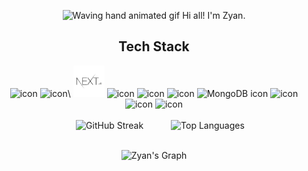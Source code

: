 
<div align="center">

  <p><img src="https://raw.githubusercontent.com/nixin72/nixin72/master/wave.gif" 
         alt="Waving hand animated gif"
         height="45"
         width="45" /> Hi all! I'm Zyan.</p>
</div>


<div align="center">
  <h2>Tech Stack</h2>

  <div align="center">
    <img src="https://techstack-generator.vercel.app/java-icon.svg" alt="icon" width="50" height="50" />
    <img src="https://techstack-generator.vercel.app/python-icon.svg" alt="icon" width="50" height="50" />\
    <img src="https://raw.githubusercontent.com/github/explore/main/topics/nextjs/nextjs.png" alt="Next.js icon" width="50" height="50" />
    <img src="https://techstack-generator.vercel.app/ts-icon.svg" alt="icon" width="50" height="50" />
    <img src="https://techstack-generator.vercel.app/js-icon.svg" alt="icon" width="50" height="50" />
    <img src="https://techstack-generator.vercel.app/react-icon.svg" alt="icon" width="50" height="50" />
    <img src="https://cdn.jsdelivr.net/gh/devicons/devicon/icons/mongodb/mongodb-original.svg" alt="MongoDB icon" width="50" height="50" />
     <img src="https://techstack-generator.vercel.app/mysql-icon.svg" alt="icon" width="50" height="50" />
    <img src="https://techstack-generator.vercel.app/github-icon.svg" alt="icon" width="50" height="50" />
    <img src="https://techstack-generator.vercel.app/restapi-icon.svg" alt="icon" width="50" height="50" />
  </div>

  <br>

  <div align="center">
    
  </div>
</div>

<div align="center">
  <img src="http://github-readme-streak-stats.herokuapp.com?user=ZyanHere&theme=dark&background=000000" alt="GitHub Streak" width="400vw" style="margin: 0 20px;" />
  <img src="https://github-readme-stats.vercel.app/api/top-langs/?username=ZyanHere&layout=compact&theme=vision-friendly-dark" alt="Top Languages" width="400px" style="margin-left: 20px;" />
</div>
<br>

<div align="center">

![Zyan's Graph](https://github-readme-activity-graph.vercel.app/graph?username=ZyanHere&custom_title=Zyan's%20GitHub%20Activity%20Graph&bg_color=0D1117&color=7F3FBF&line=7F3FBF&point=7F3FBF&area_color=FFFFFF&title_color=FFFFFF&area=true)

</div>

